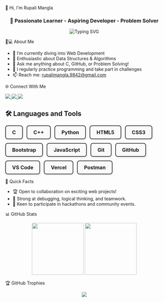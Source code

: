 👋 Hi, I'm Rupali Mangla

<h3 align="center">🚀 Passionate Learner - Aspiring Developer - Problem Solver</h3>
<p align="center">
  <img src="https://readme-typing-svg.demolab.com?font=Fira+Code&size=24&pause=1000&color=F20E61&center=true&width=435&lines=Always+Learning+Something+New!;Problem+Solver+%26+Bug+Buster;Web+Dev+in+Progress..." alt="Typing SVG" />
</p>

👩💻 About Me

- 🔭 I’m currently diving into Web Development
- 🌱 Enthusiastic about Data Structures & Algorithms
- 💬 Ask me anything about C, GitHub, or Problem Solving!
- 📝 I regularly practice programming and take part in challenges
- 📫 Reach me: rupalimangla.9842@gmail.com

🌐 Connect With Me
<p>
  <a href="https://twitter.com/rupalimangla07" target="_blank">
    <img src="https://img.shields.io/badge/Twitter-1DA1F2.svg?style=for-the-badge&logo=twitter&logoColor=white" />
  </a>
  <a href="https://linkedin.com/in/rupali-mangla" target="_blank">
    <img src="https://img.shields.io/badge/LinkedIn-0A66C2.svg?style=for-the-badge&logo=linkedin&logoColor=white" />
  </a>
  <a href="mailto:rupalimangla.9842@gmail.com">
    <img src="https://img.shields.io/badge/Email-D14836.svg?style=for-the-badge&logo=gmail&logoColor=white" />
  </a>
</p>

<h2>🛠️ Languages and Tools</h2>
<div class="tools-container">
  <div class="tool-box">C</div>
  <div class="tool-box">C++</div>
  <div class="tool-box">Python</div>
  <div class="tool-box">HTML5</div>
  <div class="tool-box">CSS3</div>
  <div class="tool-box">Bootstrap</div>
  <div class="tool-box">JavaScript</div>
  <div class="tool-box">Git</div>
  <div class="tool-box">GitHub</div>
  <div class="tool-box">VS Code</div>
  <div class="tool-box">Vercel</div>
  <div class="tool-box">Postman</div>
</div>

<style>
  .tools-container {
    display: flex;
    flex-wrap: wrap;
    gap: 12px;
    margin-top: 10px;
  }

  .tool-box {
    border: 2px solid #333;
    border-radius: 8px;
    padding: 10px 20px;
    font-size: 16px;
    font-weight: bold;
    background: #f9f9f9;
    box-shadow: 2px 2px 6px rgba(0,0,0,0.1);
    transition: all 0.3s ease;
  }

  .tool-box:hover {
    background: #eaeaea;
    transform: translateY(-3px);
  }
</style>

🚩 Quick Facts

- 🏆 Open to collaboration on exciting web projects!
- 🌟 Strong at debugging, logical thinking, and teamwork.
- 🤝 Keen to participate in hackathons and community events.

📊 GitHub Stats
<p align="center">
  <img src="https://github-readme-stats.vercel.app/api?username=Manglarupali007&show_icons=true&theme=radical" height="165" />
  <img src="https://github-readme-stats.vercel.app/api/top-langs/?username=Manglarupali007&layout=compact&theme=radical" height="165" />
</p>

🏆 GitHub Trophies
<p align="center">
  <img src="https://github-profile-trophy.vercel.app/?username=Manglarupali007&theme=radical&margin-w=15&margin-h=15"/>
</p>

